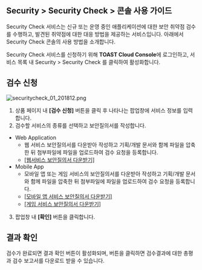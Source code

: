 ## Security > Security Check > 콘솔 사용 가이드

Security Check 서비스는 신규 또는 운영 중인 애플리케이션에 대한 보안 취약점 검수를 수행하고, 발견된 취약점에 대한 대응 방법을 제공하는 서비스입니다. 아래에서 Security Check 콘솔의 사용 방법을 소개합니다.

Security Check 서비스를 신청하기 위해 **TOAST Cloud Console**에 로그인하고, 서비스 목록 내 Security > Security Check 를 클릭하여 활성화합니다.

## 검수 신청

![securitycheck_01_201812.png](https://static.toastoven.net/prod_securitycheck/securitycheck_01_201812.png)

1. 상품 페이지 내 **[검수 신청]** 버튼을 클릭 후 나타나는 팝업창에 서비스 정보를 입력합니다.
2. 검수할 서비스의 종류를 선택하고 보안질의서를 작성합니다.
  - Web Application
    - 웹 서비스 보안질의서를 다운받아 작성하고 기획/개발 문서와 함께 파일을 압축한 뒤 첨부파일에 파일을 업로드하여 검수 요청을 등록합니다.
    - [[웹서비스 보안질의서 다운받기]](http://static.toastoven.net/toastcloud/sdk_download/security/web_security_check.xls)
  - Mobile App
    - 모바일 앱 또는 게임 서비스의 보안질의서를 다운받아 작성하고 기획/개발 문서와 함께 파일을 압축한 뒤 첨부파일에 파일을 업로드하여 검수 요청을 등록합니다.
    - [[모바일 앱 서비스 보안질의서 다운받기]](http://static.toastoven.net/toastcloud/sdk_download/security/mobile_security_check.xls)
    - [[게임 서비스 보안질의서 다운받기]](http://static.toastoven.net/toastcloud/sdk_download/security/game_security_check.xls)
3. 팝업창 내 **[확인]** 버튼을 클릭합니다.

## 결과 확인

검수가 완료되면 결과 확인 버튼이 활성화되며, 버튼을 클릭하면 검수결과에 대한 총평과 검수 보고서를 다운로드 받을 수 있습니다.

